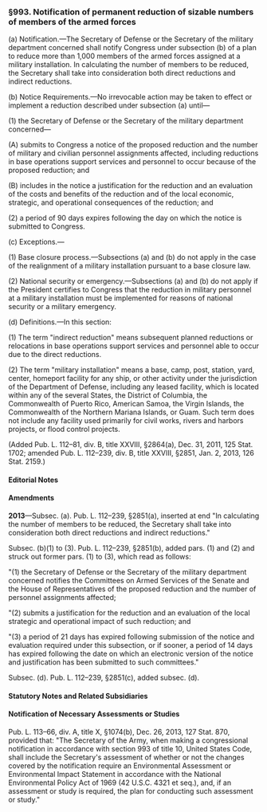 ### §993. Notification of permanent reduction of sizable numbers of members of the armed forces ###

(a) Notification.—The Secretary of Defense or the Secretary of the military department concerned shall notify Congress under subsection (b) of a plan to reduce more than 1,000 members of the armed forces assigned at a military installation. In calculating the number of members to be reduced, the Secretary shall take into consideration both direct reductions and indirect reductions.

(b) Notice Requirements.—No irrevocable action may be taken to effect or implement a reduction described under subsection (a) until—

(1) the Secretary of Defense or the Secretary of the military department concerned—

(A) submits to Congress a notice of the proposed reduction and the number of military and civilian personnel assignments affected, including reductions in base operations support services and personnel to occur because of the proposed reduction; and

(B) includes in the notice a justification for the reduction and an evaluation of the costs and benefits of the reduction and of the local economic, strategic, and operational consequences of the reduction; and

(2) a period of 90 days expires following the day on which the notice is submitted to Congress.

(c) Exceptions.—

(1) Base closure process.—Subsections (a) and (b) do not apply in the case of the realignment of a military installation pursuant to a base closure law.

(2) National security or emergency.—Subsections (a) and (b) do not apply if the President certifies to Congress that the reduction in military personnel at a military installation must be implemented for reasons of national security or a military emergency.

(d) Definitions.—In this section:

(1) The term "indirect reduction" means subsequent planned reductions or relocations in base operations support services and personnel able to occur due to the direct reductions.

(2) The term "military installation" means a base, camp, post, station, yard, center, homeport facility for any ship, or other activity under the jurisdiction of the Department of Defense, including any leased facility, which is located within any of the several States, the District of Columbia, the Commonwealth of Puerto Rico, American Samoa, the Virgin Islands, the Commonwealth of the Northern Mariana Islands, or Guam. Such term does not include any facility used primarily for civil works, rivers and harbors projects, or flood control projects.

(Added Pub. L. 112–81, div. B, title XXVIII, §2864(a), Dec. 31, 2011, 125 Stat. 1702; amended Pub. L. 112–239, div. B, title XXVIII, §2851, Jan. 2, 2013, 126 Stat. 2159.)

#### **Editorial Notes** ####

#### Amendments ####

**2013**—Subsec. (a). Pub. L. 112–239, §2851(a), inserted at end "In calculating the number of members to be reduced, the Secretary shall take into consideration both direct reductions and indirect reductions."

Subsec. (b)(1) to (3). Pub. L. 112–239, §2851(b), added pars. (1) and (2) and struck out former pars. (1) to (3), which read as follows:

"(1) the Secretary of Defense or the Secretary of the military department concerned notifies the Committees on Armed Services of the Senate and the House of Representatives of the proposed reduction and the number of personnel assignments affected;

"(2) submits a justification for the reduction and an evaluation of the local strategic and operational impact of such reduction; and

"(3) a period of 21 days has expired following submission of the notice and evaluation required under this subsection, or if sooner, a period of 14 days has expired following the date on which an electronic version of the notice and justification has been submitted to such committees."

Subsec. (d). Pub. L. 112–239, §2851(c), added subsec. (d).

#### **Statutory Notes and Related Subsidiaries** ####

#### Notification of Necessary Assessments or Studies ####

Pub. L. 113–66, div. A, title X, §1074(b), Dec. 26, 2013, 127 Stat. 870, provided that: "The Secretary of the Army, when making a congressional notification in accordance with section 993 of title 10, United States Code, shall include the Secretary's assessment of whether or not the changes covered by the notification require an Environmental Assessment or Environmental Impact Statement in accordance with the National Environmental Policy Act of 1969 (42 U.S.C. 4321 et seq.), and, if an assessment or study is required, the plan for conducting such assessment or study."